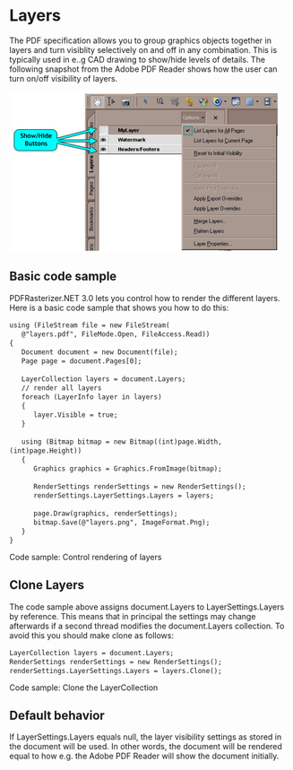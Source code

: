 # Layers

The PDF specification allows you to group graphics objects together in layers and turn visiblity selectively on and off in any combination. This is typically used in e..g CAD drawing to show/hide levels of details. The following snapshot from the Adobe PDF Reader shows how the user can turn on/off visibility of layers.

![Visibility of layers can be turned on and off](/guide/pdfrasterizer/media/visibility-of-layers-can-be-turned-on-and-off.png)

## Basic code sample

PDFRasterizer.NET 3.0 lets you control how to render the different layers. Here is a basic code sample that shows you how to do this:


```
using (FileStream file = new FileStream(
   @"layers.pdf", FileMode.Open, FileAccess.Read))
{
   Document document = new Document(file);
   Page page = document.Pages[0];

   LayerCollection layers = document.Layers;
   // render all layers      
   foreach (LayerInfo layer in layers)
   {
      layer.Visible = true;
   }

   using (Bitmap bitmap = new Bitmap((int)page.Width, (int)page.Height))
   {
      Graphics graphics = Graphics.FromImage(bitmap);

      RenderSettings renderSettings = new RenderSettings();
      renderSettings.LayerSettings.Layers = layers;

      page.Draw(graphics, renderSettings);
      bitmap.Save(@"layers.png", ImageFormat.Png);
   }
}
```

Code sample: Control rendering of layers



## Clone Layers

The code sample above assigns document.Layers to LayerSettings.Layers by reference. This means that in principal the settings may change afterwards if a second thread modifies the document.Layers collection. To avoid this you should make clone as follows:


```
LayerCollection layers = document.Layers;
RenderSettings renderSettings = new RenderSettings();
renderSettings.LayerSettings.Layers = layers.Clone();
```

Code sample: Clone the LayerCollection



## Default behavior

If LayerSettings.Layers equals null, the layer visibility settings as stored in the document will be used. In other words, the document will be rendered equal to how e.g. the Adobe PDF Reader will show the document initially.


